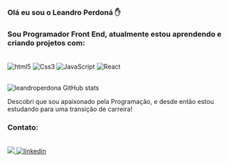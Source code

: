 ### Olá eu sou o Leandro Perdoná ✋

### Sou Programador Front End, atualmente estou aprendendo e criando projetos com: 

<div style="display: inline_block"><br/>
<img  align="center"  alt= "html5" src="https://img.shields.io/badge/HTML5-E34F26?style=for-the-badge&logo=html5&logoColor=white">
<img  align="center"  alt= "Css3" src="https://img.shields.io/badge/CSS3-1572B6?style=for-the-badge&logo=css3&logoColor=white">
<img  align="center"  alt= "JavaScript" src="https://img.shields.io/badge/JavaScript-F7DF1E?style=for-the-badge&logo=javascript&logoColor=black">
<img  align="center"  alt= "React" src="https://img.shields.io/badge/React-20232A?style=for-the-badge&logo=react&logoColor=61DAFB">
</div><br/>

![leandroperdona GitHub stats](https://github-readme-stats.vercel.app/api?username=leandroperdona&show_icons=true&theme=dracula)

Descobri que sou apaixonado pela Programação, e desde então estou estudando para uma transição de carreira! 

###  Contato:

<div style="display: inline_block"><br/>
<a href="mailto:leandroperdona.contato@gmail.com"><img src="https://img.shields.io/badge/Gmail-D14836?style=for-the-badge&logo=gmail&logoColor=white">
<img alt="linkedin" src="https://img.shields.io/badge/LinkedIn-0077B5?style=for-the-badge&logo=linkedin&logoColor=white">
<a href="https://www.linkedin.com/in/leandro-perdoná-pcd-4178b214a>

</div><br/>
